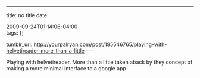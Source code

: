---
title: no title
date:

 2009-09-24T01:14:06-04:00  
tags:  []

tumblr_url:
http://yourpalryan.com/post/195546765/playing-with-helvetireader-more-than-a-little
\-\--

Playing with helvetireader. More than a little taken aback by they
concept of making a more minimal interface to a google app
